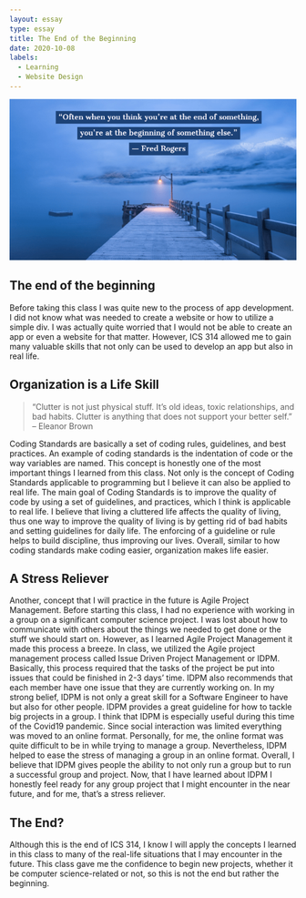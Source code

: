 ```yaml
---
layout: essay
type: essay
title: The End of the Beginning   
date: 2020-10-08
labels:
  - Learning
  - Website Design
---
```


<img class="ui centered medium image" src="../images/My-Post-9.png" alt="NONE">


## The end of the beginning

Before taking this class I was quite new to the process of app development. I did not know what was needed to create a website or how to utilize a simple div. I was actually quite worried that I would not be able to create an app or even a website for that matter. However, ICS 314 allowed me to gain many valuable skills that not only can be used to develop an app but also in real life. 


## Organization is a Life Skill

 > “Clutter is not just physical stuff. It’s old ideas, toxic relationships, and bad habits. Clutter is anything that does not support your better self.” – Eleanor Brown

Coding Standards are basically a set of coding rules, guidelines, and best practices. An example of coding standards is the indentation of code or the way variables are named. This concept is honestly one of the most important things I learned from this class. Not only is the concept of Coding Standards applicable to programming but I believe it can also be applied to real life. The main goal of Coding Standards is to improve the quality of code by using a set of guidelines, and practices, which I think is applicable to real life. I believe that living a cluttered life affects the quality of living, thus one way to improve the quality of living is by getting rid of bad habits and setting guidelines for daily life. The enforcing of a guideline or rule helps to build discipline, thus improving our lives. Overall, similar to how coding standards make coding easier, organization makes life easier.

## A Stress Reliever 

Another, concept that I will practice in the future is Agile Project Management. Before starting this class, I had no experience with working in a group on a significant computer science project. I was lost about how to communicate with others about the things we needed to get done or the stuff we should start on. However, as I learned Agile Project Management it made this process a breeze. In class, we utilized the Agile project management process called Issue Driven Project Management or IDPM. Basically, this process required that the tasks of the project be put into issues that could be finished in 2-3 days’ time. IDPM also recommends that each member have one issue that they are currently working on. In my strong belief, IDPM is not only a great skill for a Software Engineer to have but also for other people. IDPM provides a great guideline for how to tackle big projects in a group. I think that IDPM is especially useful during this time of the Covid19 pandemic. Since social interaction was limited everything was moved to an online format. Personally, for me, the online format was quite difficult to be in while trying to manage a group. Nevertheless, IDPM helped to ease the stress of managing a group in an online format. Overall, I believe that IDPM gives people the ability to not only run a group but to run a successful group and project. Now, that I have learned about IDPM I honestly feel ready for any group project that I might encounter in the near future, and for me, that’s a stress reliever. 

## The End? 

Although this is the end of ICS 314, I know I will apply the concepts I learned in this class to many of the real-life situations that I may encounter in the future. This class gave me the confidence to begin new projects, whether it be computer science-related or not, so this is not the end but rather the beginning.
